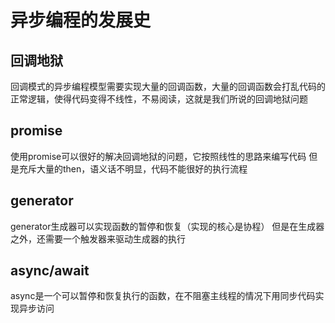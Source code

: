# 异步编程的发展史

## 回调地狱

回调模式的异步编程模型需要实现大量的回调函数，大量的回调函数会打乱代码的正常逻辑，使得代码变得不线性，不易阅读，这就是我们所说的回调地狱问题

## promise

使用promise可以很好的解决回调地狱的问题，它按照线性的思路来编写代码
但是充斥大量的then，语义话不明显，代码不能很好的执行流程

## generator

generator生成器可以实现函数的暂停和恢复（实现的核心是协程） 但是在生成器之外，还需要一个触发器来驱动生成器的执行

## async/await

async是一个可以暂停和恢复执行的函数，在不阻塞主线程的情况下用同步代码实现异步访问
